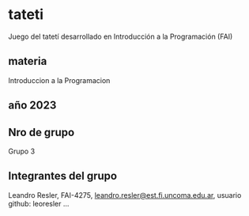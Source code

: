 # tateti
Juego del tatetí desarrollado en Introducción a la Programación (FAI)

## materia
Introduccion a la Programacion

## año 2023

## Nro de grupo
Grupo 3

## Integrantes del grupo

Leandro Resler, FAI-4275, leandro.resler@est.fi.uncoma.edu.ar, usuario github: leoresler
...